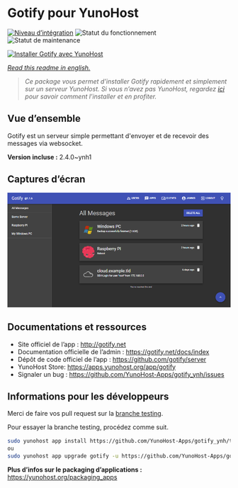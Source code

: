 <!--
N.B.: This README was automatically generated by https://github.com/YunoHost/apps/tree/master/tools/README-generator
It shall NOT be edited by hand.
-->

# Gotify pour YunoHost

[![Niveau d’intégration](https://dash.yunohost.org/integration/gotify.svg)](https://dash.yunohost.org/appci/app/gotify) ![Statut du fonctionnement](https://ci-apps.yunohost.org/ci/badges/gotify.status.svg) ![Statut de maintenance](https://ci-apps.yunohost.org/ci/badges/gotify.maintain.svg)

[![Installer Gotify avec YunoHost](https://install-app.yunohost.org/install-with-yunohost.svg)](https://install-app.yunohost.org/?app=gotify)

*[Read this readme in english.](./README.md)*

> *Ce package vous permet d’installer Gotify rapidement et simplement sur un serveur YunoHost.
Si vous n’avez pas YunoHost, regardez [ici](https://yunohost.org/#/install) pour savoir comment l’installer et en profiter.*

## Vue d’ensemble

Gotify est un serveur simple permettant d'envoyer et de recevoir des messages via websocket.


**Version incluse :** 2.4.0~ynh1

## Captures d’écran

![Capture d’écran de Gotify](./doc/screenshots/ui.png)

## Documentations et ressources

* Site officiel de l’app : <http://gotify.net>
* Documentation officielle de l’admin : <https://gotify.net/docs/index>
* Dépôt de code officiel de l’app : <https://github.com/gotify/server>
* YunoHost Store: <https://apps.yunohost.org/app/gotify>
* Signaler un bug : <https://github.com/YunoHost-Apps/gotify_ynh/issues>

## Informations pour les développeurs

Merci de faire vos pull request sur la [branche testing](https://github.com/YunoHost-Apps/gotify_ynh/tree/testing).

Pour essayer la branche testing, procédez comme suit.

``` bash
sudo yunohost app install https://github.com/YunoHost-Apps/gotify_ynh/tree/testing --debug
ou
sudo yunohost app upgrade gotify -u https://github.com/YunoHost-Apps/gotify_ynh/tree/testing --debug
```

**Plus d’infos sur le packaging d’applications :** <https://yunohost.org/packaging_apps>